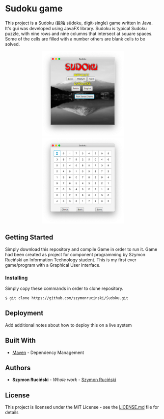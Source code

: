 # Sudoku game

This project is a Sudoku (数独 sūdoku, digit-single) game written in Java. It's gui was developed using JavaFX library.
Sudoku is typical Sudoku puzzle, with nine rows and nine columns that intersect at square spaces. Some of the cells are filled with a number others are blank cells to be solved.

<p align="center">
  <img width="267" src="Images/1.png">
  <img width="267" src="Images/2.png">
</p>

## Getting Started

Simply download this repository and compile Game in order to run it.
Game had been created as project for component programming by Szymon Ruciński an Information Technology student.
This is my first ever game/program with a Graphical User interface.


### Installing

Simply copy these commands in order to clone repository.

```
$ git clone https://github.com/szymonrucinski/Sudoku.git
```


## Deployment

Add additional notes about how to deploy this on a live system

## Built With

* [Maven](https://maven.apache.org/) - Dependency Management

## Authors

* **Szymon Ruciński** - *Whole work* - [Szymon Ruciński](https://github.com/szymonrucinski)


## License

This project is licensed under the MIT License - see the [LICENSE.md](LICENSE.md) file for details



